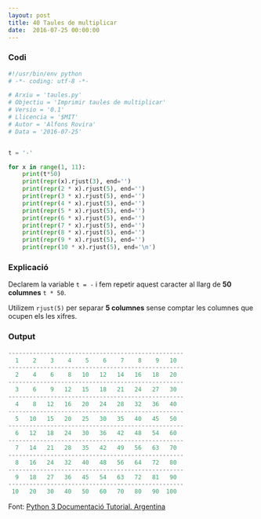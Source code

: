 ```yaml
---
layout: post
title: 40 Taules de multiplicar
date:  2016-07-25 00:00:00
---
```


### Codi

```python
#!/usr/bin/env python
# -*- coding: utf-8 -*-

# Arxiu = 'taules.py'
# Objectiu = 'Imprimir taules de multiplicar'
# Versio = '0.1'
# Llicencia = '$MIT'
# Autor = 'Alfons Rovira'
# Data = '2016-07-25'


t = '-'

for x in range(1, 11):
    print(t*50)
    print(repr(x).rjust(3), end='')
    print(repr(2 * x).rjust(5), end='')
    print(repr(3 * x).rjust(5), end='')
    print(repr(4 * x).rjust(5), end='')
    print(repr(5 * x).rjust(5), end='')
    print(repr(6 * x).rjust(5), end='')
    print(repr(7 * x).rjust(5), end='')
    print(repr(8 * x).rjust(5), end='')
    print(repr(9 * x).rjust(5), end='')
    print(repr(10 * x).rjust(5), end='\n')
```

### Explicació

Declarem la variable `t = -` i fem repetir aquest caracter al llarg de **50 columnes** `t * 50`.

Utilizem `rjust(5)` per separar **5 columnes** sense comptar les columnes que ocupen els les xifres.


### Output

```python
--------------------------------------------------
  1    2    3    4    5    6    7    8    9   10
--------------------------------------------------
  2    4    6    8   10   12   14   16   18   20
--------------------------------------------------
  3    6    9   12   15   18   21   24   27   30
--------------------------------------------------
  4    8   12   16   20   24   28   32   36   40
--------------------------------------------------
  5   10   15   20   25   30   35   40   45   50
--------------------------------------------------
  6   12   18   24   30   36   42   48   54   60
--------------------------------------------------
  7   14   21   28   35   42   49   56   63   70
--------------------------------------------------
  8   16   24   32   40   48   56   64   72   80
--------------------------------------------------
  9   18   27   36   45   54   63   72   81   90
--------------------------------------------------
 10   20   30   40   50   60   70   80   90  100
```

Font: [Python 3 Documentació Tutorial. Argentina](http://docs.python.org.ar/tutorial/3/inputoutput.html)
